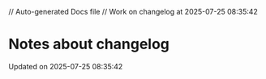 // Auto-generated Docs file
// Work on changelog at 2025-07-25 08:35:42
# Notes about changelog
Updated on 2025-07-25 08:35:42
